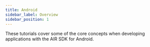 ```yaml
---
title: Android
sidebar_label: Overview
sidebar_position: 1
---
```


These tutorials cover some of the core concepts when developing applications with the AIR SDK for Android.
